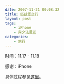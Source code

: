 ```yaml
---
date: 2007-11-21 00:08:32
title: 匹兹堡之行
layout: post
tags:
    - iPhone
    - 宾夕法尼亚
categories:
    - 旅行
---
```

时间：11.17 - 11.18

感谢：iPhone

具体过程参见<a href="http://azaleasays.com/2007/11/21/pittsburgh-trip/" target="_blank">这里</a>。